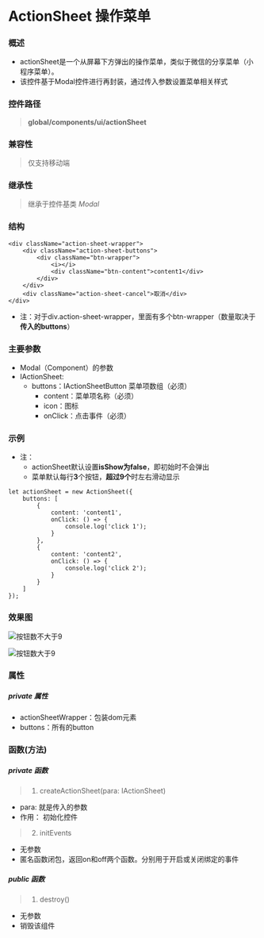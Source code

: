 # ActionSheet 操作菜单

### 概述

* actionSheet是一个从屏幕下方弹出的操作菜单，类似于微信的分享菜单（小程序菜单）。
* 该控件基于Modal控件进行再封装，通过传入参数设置菜单相关样式

### 控件路径

>  **global/components/ui/actionSheet**

### 兼容性

> 仅支持移动端

### 继承性

> 继承于控件基类 *Modal*

### 结构

```
<div className="action-sheet-wrapper">
    <div className="action-sheet-buttons">
        <div className="btn-wrapper">
            <i></i>
            <div className="btn-content">content1</div>
        </div>
    </div>
    <div className="action-sheet-cancel">取消</div>
</div>
```
* 注：对于div.action-sheet-wrapper，里面有多个btn-wrapper（数量取决于**传入的buttons**）

### 主要参数

* Modal（Component）的参数
* IActionSheet:
    * buttons：IActionSheetButton 菜单项数组（必须）
        + content：菜单项名称（必须）
        + icon：图标
        + onClick：点击事件（必须）

### 示例

* 注： 
  * actionSheet默认设置**isShow为false**，即初始时不会弹出
  * 菜单默认每行**3**个按钮，**超过9个**时左右滑动显示

```
let actionSheet = new ActionSheet({
    buttons: [
        {
            content: 'content1',
            onClick: () => {
                console.log('click 1');
            }
        },
        {
            content: 'content2',
            onClick: () => {
                console.log('click 2');
            }
        }
    ]
});
```

### 效果图

![按钮数不大于9](/actionSheet(9).png)

![按钮数大于9](/actionSheet(大于9).png)

### 属性

##### private 属性

* actionSheetWrapper：包装dom元素
* buttons：所有的button

### 函数(方法)

##### private 函数

> 1. createActionSheet(para: IActionSheet)

* para:  就是传入的参数
* 作用： 初始化控件

> 2. initEvents

* 无参数
* 匿名函数闭包，返回on和off两个函数。分别用于开启或关闭绑定的事件

##### public 函数

> 1. destroy()

* 无参数
* 销毁该组件